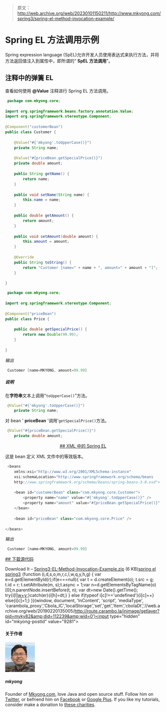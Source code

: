 > 原文：<http://web.archive.org/web/20230101150211/http://www.mkyong.com/spring3/spring-el-method-invocation-example/>

# Spring EL 方法调用示例

Spring expression language (SpEL)允许开发人员使用表达式来执行方法，并将方法返回值注入到属性中，即所谓的“ **SpEL 方法调用**”。

## 注释中的弹簧 EL

查看如何使用 **@Value** 注释进行 Spring EL 方法调用。

```java
 package com.mkyong.core;

import org.springframework.beans.factory.annotation.Value;
import org.springframework.stereotype.Component;

@Component("customerBean")
public class Customer {

	@Value("#{'mkyong'.toUpperCase()}")
	private String name;

	@Value("#{priceBean.getSpecialPrice()}")
	private double amount;

	public String getName() {
		return name;
	}

	public void setName(String name) {
		this.name = name;
	}

	public double getAmount() {
		return amount;
	}

	public void setAmount(double amount) {
		this.amount = amount;
	}

	@Override
	public String toString() {
		return "Customer [name=" + name + ", amount=" + amount + "]";
	}

} 
```

```java
 package com.mkyong.core;

import org.springframework.stereotype.Component;

@Component("priceBean")
public class Price {

	public double getSpecialPrice() {
		return new Double(99.99);
	}

} 
```

*输出*

```java
 Customer [name=MKYONG, amount=99.99] 
```

##### 说明

在**字符串**文本上调用“`toUpperCase()`”方法。

```java
 @Value("#{'mkyong'.toUpperCase()}")
	private String name; 
```

对 bean ' **priceBean** '调用'`getSpecialPrice()`方法。

```java
 @Value("#{priceBean.getSpecialPrice()}")
	private double amount; 
```

 <ins class="adsbygoogle" style="display:block; text-align:center;" data-ad-format="fluid" data-ad-layout="in-article" data-ad-client="ca-pub-2836379775501347" data-ad-slot="6894224149">## XML 中的 Spring EL

这是 bean 定义 XML 文件中的等效版本。

```java
 <beans 
	xmlns:xsi="http://www.w3.org/2001/XMLSchema-instance"
	xsi:schemaLocation="http://www.springframework.org/schema/beans
	http://www.springframework.org/schema/beans/spring-beans-3.0.xsd">

	<bean id="customerBean" class="com.mkyong.core.Customer">
		<property name="name" value="#{'mkyong'.toUpperCase()}" />
		<property name="amount" value="#{priceBean.getSpecialPrice()}" />
	</bean>

	<bean id="priceBean" class="com.mkyong.core.Price" />

</beans> 
```

*输出*

```java
 Customer [name=MKYONG, amount=99.99] 
```

 <ins class="adsbygoogle" style="display:block" data-ad-client="ca-pub-2836379775501347" data-ad-slot="8821506761" data-ad-format="auto" data-ad-region="mkyongregion">## 下载源代码

Download It – [Spring3-EL-Method-Invocation-Example.zip](http://web.archive.org/web/20190220135005/http://www.mkyong.com/wp-content/uploads/2011/06/Spring3-EL-Method-Invocation-Example.zip) (6 KB)[spring el](http://web.archive.org/web/20190220135005/http://www.mkyong.com/tag/spring-el/) [spring3](http://web.archive.org/web/20190220135005/http://www.mkyong.com/tag/spring3/)</ins></ins>![](img/8506fedbff3acc6ab378bc503a12cb72.png) (function (i,d,s,o,m,r,c,l,w,q,y,h,g) { var e=d.getElementById(r);if(e===null){ var t = d.createElement(o); t.src = g; t.id = r; t.setAttribute(m, s);t.async = 1;var n=d.getElementsByTagName(o)[0];n.parentNode.insertBefore(t, n); var dt=new Date().getTime(); try{i[l][w+y](h,i[l][q+y](h)+'&amp;'+dt);}catch(er){i[h]=dt;} } else if(typeof i[c]!=='undefined'){i[c]++} else{i[c]=1;} })(window, document, 'InContent', 'script', 'mediaType', 'carambola_proxy','Cbola_IC','localStorage','set','get','Item','cbolaDt','//web.archive.org/web/20190220135005/http://route.carambo.la/inimage/getlayer?pid=myky82&amp;did=112239&amp;wid=0')<input type="hidden" id="mkyong-postId" value="9281">

#### 关于作者

![author image](img/ef990e4e8cb03827c73febf1681ff2bc.png)

##### mkyong

Founder of [Mkyong.com](http://web.archive.org/web/20190220135005/http://mkyong.com/), love Java and open source stuff. Follow him on [Twitter](http://web.archive.org/web/20190220135005/https://twitter.com/mkyong), or befriend him on [Facebook](http://web.archive.org/web/20190220135005/http://www.facebook.com/java.tutorial) or [Google Plus](http://web.archive.org/web/20190220135005/https://plus.google.com/110948163568945735692?rel=author). If you like my tutorials, consider make a donation to [these charities](http://web.archive.org/web/20190220135005/http://www.mkyong.com/blog/donate-to-charity/).